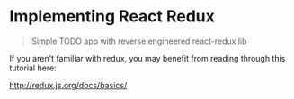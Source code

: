 # Implementing React Redux

> Simple TODO app with reverse engineered react-redux lib

If you aren't familiar with redux, you may benefit from reading through this tutorial here:

http://redux.js.org/docs/basics/
